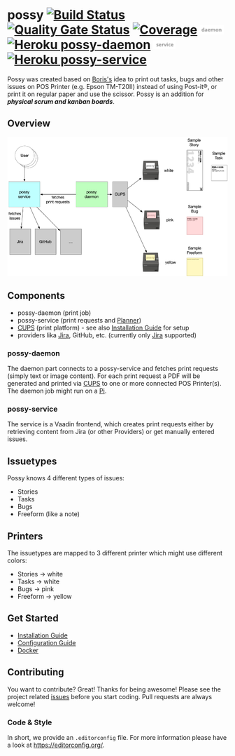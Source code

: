 # possy [![Build Status](https://travis-ci.org/gerald24/possy.svg?branch=master)](https://travis-ci.org/gerald24/possy) [![Quality Gate Status](https://sonarcloud.io/api/project_badges/measure?project=net.g24.possy%3Areactor&metric=alert_status)](https://sonarcloud.io/dashboard?id=net.g24.possy%3Areactor) [![Coverage](https://sonarcloud.io/api/project_badges/measure?project=net.g24.possy%3Areactor&metric=coverage)](https://sonarcloud.io/dashboard?id=net.g24.possy%3Areactor) ![daemon](docs/img//daemon-status.png) [![Heroku possy-daemon](https://heroku-badge.herokuapp.com/?app=possy-daemon)](https://possy-daemon.herokuapp.com/) ![service](docs/img//service-status.png) [![Heroku possy-service](https://heroku-badge.herokuapp.com/?app=possy-service)](https://possy-service.herokuapp.com/)

Possy was created based on [Boris's](https://github.com/boris779) idea to print out tasks, bugs and other issues on POS Printer (e.g. Epson TM-T20II) instead of using Post-it®, or print it on regular paper and use the scissor. Possy is an addition for ***physical scrum and kanban boards***.

## Overview

![Overview](docs/img//Overview.png)

## Components

- possy-daemon (print job)
- possy-service (print requests and [Planner](docs/PLANNER.md))
- [CUPS](https://www.cups.org) (print platform) - see also [Installation Guide](docs/INSTALLATION.md) for setup
- providers lika [Jira](https://www.atlassian.com/software/jira), GitHub, etc. (currently only [Jira](https://www.atlassian.com/software/jira) supported)

### possy-daemon

The daemon part connects to a possy-service and fetches print requests (simply text or image content). For each print request a PDF will be generated and printed via [CUPS](https://www.cups.org) to one or more connected POS Printer(s). The daemon job might run on a [Pi](https://www.raspberrypi.org).

### possy-service

The service is a Vaadin frontend, which creates print requests either by retrieving content from Jira (or other Providers) or get manually entered issues.

## Issuetypes

Possy knows 4 different types of issues:
- Stories
- Tasks
- Bugs
- Freeform (like a note)

## Printers

The issuetypes are mapped to 3 different printer which might use different colors:
- Stories -> white
- Tasks -> white
- Bugs -> pink
- Freeform -> yellow

## Get Started

* [Installation Guide](docs/INSTALLATION.md)
* [Configuration Guide](docs/CONFIGURATION.md)
* [Docker](docs/DOCKER.md)

## Contributing
You want to contribute? Great! Thanks for being awesome!
Please see the project related [issues](https://github.com/gerald24/possy/issues)
before you start coding. Pull requests are always welcome!

### Code & Style
In short, we provide an `.editorconfig` file.
For more information please have a look at https://editorconfig.org/.
